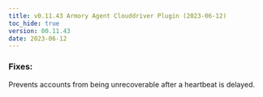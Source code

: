 ```yaml
---
title: v0.11.43 Armory Agent Clouddriver Plugin (2023-06-12)
toc_hide: true
version: 00.11.43
date: 2023-06-12
---
```


### Fixes:
Prevents accounts from being unrecoverable after a heartbeat is delayed.
